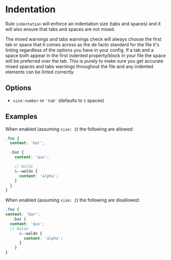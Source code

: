 # Indentation

Rule `indentation` will enforce an indentation size (tabs and spaces) and it will also ensure that tabs and spaces are not mixed.

The mixed warnings and tabs warnings check will always choose the first tab or space that it comes across as the de facto standard for the file it's linting regardless of the options you have in your config. If a tab and a space both appear in the first indented property/block in your file the space will be preferred over the tab. This is purely to make sure you get accurate mixed spaces and tabs warnings throughout the file and any indented elements can be linted correctly.

## Options

* `size`: `number` or `'tab'` (defaults to `2` spaces)

## Examples

When enabled (assuming `size: 2`) the following are allowed:

```scss
.foo {
  content: 'bar';

  .baz {
    content: 'qux';

    // Waldo
    &--waldo {
      content: 'alpha';
    }
  }
}
```

When enabled (assuming `size: 2`) the following are disallowed:

```scss
.foo {
content: 'bar';
   .baz {
  content: 'qux';
  // Waldo
      &--waldo {
        content: 'alpha';
      }
    }
}
```
